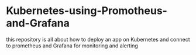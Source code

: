 # Kubernetes-using-Promotheus-and-Grafana
this repository is all about how to deploy an app on Kubernetes and connect to prometheus and Grafana for monitoring and alerting
